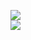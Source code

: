 [![](https://img.shields.io/badge/Made%20With-Github%20Spray-lightgrey.svg?style=for-the-badge&logo=github)](https://github.com/Annihil/github-spray#32212)  
[![](https://i.imgur.com/2DrTn0Z.gif)](https://github.com/Annihil/github-spray)